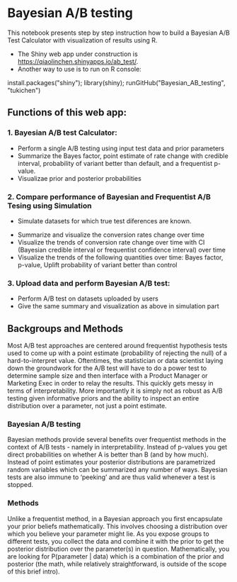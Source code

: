 # Bayesian A/B testing

This notebook presents step by step instruction how to build a Bayesian A/B Test Calculator with visualization of results using R.
* The Shiny web app under construction is https://qiaolinchen.shinyapps.io/ab_test/. 
* Another way to use is to run on R console: 

install.packages("shiny");  library(shiny); runGitHub("Bayesian_AB_testing", "tukichen")

## Functions of this web app:
### 1. Bayesian A/B test Calculator: 
- Perform a single A/B testing using input test data and prior parameters 
- Summarize the Bayes factor, point estimate of rate change with credible interval, probability of variant better than default, and a frequentist p-value.
- Visualizae prior and posterior probabilities

### 2. Compare performance of Bayesian and Frequentist A/B Tesing using Simulation
* Simulate datasets for which true test diferences are known.
- Summarize and visualize the conversion rates change over time
- Visualize the trends of conversion rate change over time with CI (Bayesian credible interval or frequentist confidence interval) over time
- Visualize the trends of the following quantities over time:  Bayes factor, p-value, Uplift probability of variant better than control 

### 3. Upload data and perform Bayesian A/B test: 
- Perform A/B test on datasets uploaded by users
- Give the same summary and visualization as above in simulation part


## Backgroups and Methods

Most A/B test approaches are centered around frequentist hypothesis tests used to come up with a point estimate (probability of rejecting the null) of a hard-to-interpret value. Oftentimes, the statistician or data scientist laying down the groundwork for the A/B test will have to do a power test to determine sample size and then interface with a Product Manager or Marketing Exec in order to relay the results. This quickly gets messy in terms of interpretability. More importantly it is simply not as robust as A/B testing given informative priors and the ability to inspect an entire distribution over a parameter, not just a point estimate.

### Bayesian A/B testing
Bayesian methods provide several benefits over frequentist methods in the context of A/B tests - namely in interpretability. Instead of p-values you get direct probabilities on whether A is better than B (and by how much). Instead of point estimates your posterior distributions are parametrized random variables which can be summarized any number of ways. Bayesian tests are also immune to ‘peeking’ and are thus valid whenever a test is stopped.

### Methods

Unlike a frequentist method, in a Bayesian approach you first encapsulate your prior beliefs mathematically. This involves choosing a distribution over which you believe your parameter might lie. As you expose groups to different tests, you collect the data and combine it with the prior to get the posterior distribution over the parameter(s) in question. Mathematically, you are looking for P(parameter | data) which is a combination of the prior and posterior (the math, while relatively straightforward, is outside of the scope of this brief intro).

